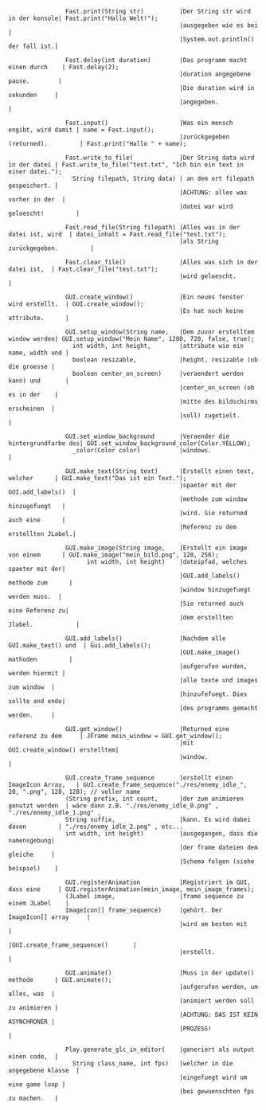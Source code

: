                     Fast.print(String str)          |Der String str wird in der konsole| Fast.print("Hallo Welt!");
                                                    |ausgegeben wie es bei             |
                                                    |System.out.println() der fall ist.|
                    
                    Fast.delay(int duration)        |Das programm macht einen durch    | Fast.delay(2);
                                                    |duration angegebene pause.        |
                                                    |Die duration wird in sekunden     |
                                                    |angegeben.                        |
                                                    
                    Fast.input()                    |Was ein mensch engibt, wird damit | name = Fast.input();
                                                    |zurückgegeben (returned).         | Fast.print("Hallo " + name);
                                                    
                    Fast.write_to_file(             |Der String data wird in der datei | Fast.write_to_file("test.txt", "Ich bin ein text in einer datei.");
                      String filepath, String data) | an dem ort filepath gespeichert. |
                                                    |ACHTUNG: alles was vorher in der  |
                                                    |datei war wird geloescht!         |
                                            
                    Fast.read_file(String filepath) |Alles was in der datei ist, wird  | datei_inhalt = Fast.read_file("test.txt");
                                                    |als String zurückgegeben.         |
                                                    
                    Fast.clear_file()               |Alles was sich in der datei ist,  | Fast.clear_file("test.txt");
                                                    |wird geloescht.                   |
                                                    
                    GUI.create_window()             |Ein neues fenster wird erstellt.  | GUI.create_window();
                                                    |Es hat noch keine attribute.      |
                                                
                    GUI.setup_window(String name,   |Dem zuvor erstelltem window werden| GUI.setup_window("Mein Name", 1280, 720, false, true);
                      int width, int height,        |attribute wie ein name, width und |
                      boolean resizable,            |height, resizable (ob die groesse |
                      boolean center_on_screen)     |veraendert werden kann) und       |
                                                    |center_on_screen (ob es in der    |
                                                    |mitte des bildschirms erscheinen  |
                                                    |soll) zugetielt.                  |
                                        
                    GUI.set_window_background       |Veraender die hintergrundfarbe des| GUI.set_window_background_color(Color.YELLOW);
                      _color(Color color)           |windows.                          |
                      
                    GUI.make_text(String text)      |Erstellt einen text, welcher      | GUI.make_text("Das ist ein Text.");
                                                    |spaeter mit der GUI.add_labels()  |
                                                    |methode zum window hinzugefuegt   |
                                                    |wird. Sie returned auch eine      |
                                                    |Referenz zu dem erstellten JLabel.|
                                                    
                    GUI.make_image(String image,    |Erstellt ein image von einem      | GUI.make_image("mein_bild.png", 128, 256);
                          int width, int height)    |dateipfad, welches spaeter mit der|
                                                    |GUI.add_labels() methode zum      |
                                                    |window hinzugefuegt werden muss.  |
                                                    |Sie returned auch eine Referenz zu|
                                                    |dem erstellten Jlabel.            |
                                                    
                    GUI.add_labels()                |Nachdem alle GUI.make_text() und  | Gui.add_labels();
                                                    |GUI.make_image() mathoden         |
                                                    |aufgerufen wurden, werden hiermit |
                                                    |alle texte und images zum window  |
                                                    |hinzufefuegt. Dies sollte and ende|
                                                    |des programms gemacht werden.     |
                                                    
                    GUI.get_window()                |Returned eine referenz zu dem     | JFrame mein_window = GUI.get_window();
                                                    |mit GUI.create_window() erstelltem|
                                                    |window.                           |

                    GUI.create_frame_sequence       |erstellt einen ImageIcon Array,   | GUI.create_frame_sequence("./res/enemy_idle_", 20, ".png", 128, 128); // voller name
                    (String prefix, int count,      |der zum animieren genutzt werden  | wäre dann z.B. "./res/enemy_idle_0.png" , "./res/enemy_idle_1.png" , 
                    String suffix,                  |kann. Es wird dabei davon         | "./res/enemy_idle_2.png" , etc...
                    int width, int height)          |ausgegangen, dass die namensgebung|
                                                    |der frame dateien dem gleiche     |
                                                    |Schema folgen (siehe beispiel)    |

                    GUI.registerAnimation           |Registriert im GUI, dass eine     | GUI.registerAnimation(mein_image, mein_image_frames);
                    (JLabel image,                  |frame sequence zu einem JLabel    |
                    ImageIcon[] frame_sequence)     |gehört. Der ImageIcon[] array     |
                      	                            |wird am besten mit                |
                                                    |GUI.create_frame_sequence()       |
                                                    |erstellt.                         |
                                                    
                    GUI.animate()                   |Muss in der update() methode      | GUI.animate();
                                                    |aufgerufen werden, um alles, was  |
                                                    |animiert werden soll zu animieren |
                                                    |ACHTUNG: DAS IST KEIN ASYNCHRONER |
                                                    |PROZESS!                          |
                    
                    Play.generate_glc_in_editor(    |generiert als output einen code,  |
                      String class_name, int fps)   |welcher in die angegebene klasse  |
                                                    |eingefuegt wird um eine game loop |
                                                    |bei gewuenschten fps zu machen.   |